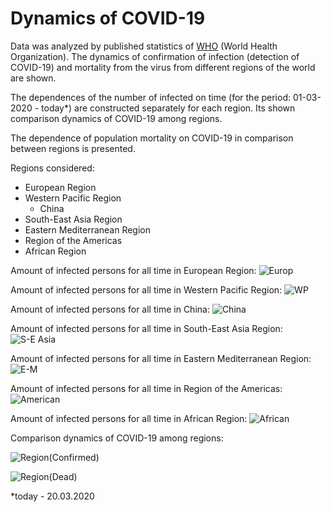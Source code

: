 # Dynamics of COVID-19
Data was analyzed by published statistics of [WHO](https://www.who.int) (World Health Organization).
The dynamics of confirmation of infection (detection of COVID-19) and mortality from the virus from different regions of the world are shown.

The dependences of the number of infected on time (for the period: 01-03-2020 - today*) are constructed separately for each region.
Its shown comparison dynamics of COVID-19 among regions.

The dependence of population mortality on COVID-19 in comparison between regions is presented.

Regions considered:
* European Region
* Western Pacific Region
    * China
* South-East Asia Region
* Eastern Mediterranean Region
* Region of the Americas
* African Region

Amount of infected persons for all time in European Region:
![Europ](https://i.imgur.com/AWnRnSU.png)


Amount of infected persons for all time in Western Pacific Region:
![WP](https://i.imgur.com/dwYXHId.png)


Amount of infected persons for all time in China:
![China](https://i.imgur.com/w2f4wpc.png)


Amount of infected persons for all time in South-East Asia Region:
![S-E Asia](https://i.imgur.com/KVtXTpN.png)

Amount of infected persons for all time in Eastern Mediterranean Region:
![E-M](https://i.imgur.com/4ZD4VcW.png)

Amount of infected persons for all time in Region of the Americas:
![American](https://i.imgur.com/pdqUP0v.png)

Amount of infected persons for all time in African Region:
![African](https://i.imgur.com/bjBJvVK.png)


Comparison dynamics of COVID-19 among regions:

![Region(Confirmed)](https://i.imgur.com/8l9QO2y.png)

![Region(Dead)](https://i.imgur.com/8Ntf066.png)


*today - 20.03.2020
